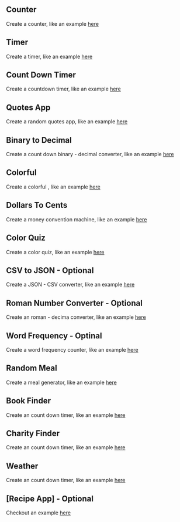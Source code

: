 ## Counter
Create a counter, like an example [here](https://prank-sonlh.netlify.app/counter/)

## Timer
Create a timer, like an example [here](https://prank-sonlh.netlify.app/timer/)

## Count Down Timer
Create a countdown timer, like an example [here](https://prank-sonlh.netlify.app/countdown-timer/)

## Quotes App
Create a random quotes app, like an example [here](https://prank-sonlh.netlify.app/quotes/)

## Binary to Decimal
Create a count down binary - decimal converter, like an example [here](https://prank-sonlh.netlify.app/binary-to-decimal/)


## Colorful
Create a colorful , like an example [here](https://prank-sonlh.netlify.app/colorful)

## Dollars To Cents
Create a money convention machine, like an example [here](https://prank-sonlh.netlify.app/https://prank-sonlh.netlify.app/timer//)
## Color Quiz
Create a color quiz, like an example [here](https://prank-sonlh.netlify.app/color-quiz)



## CSV to JSON - Optional
Create a JSON - CSV converter, like an example [here](https://prank-sonlh.netlify.app/csv-json/)

## Roman Number Converter - Optional
Create an roman - decima converter, like an example [here](https://prank-sonlh.netlify.app/roman-converter/)

## Word Frequency - Optinal
Create a word frequency counter, like an example [here](https://github.com/florinpop17/app-ideas/blob/master/Projects/1-Beginner/Word-Frequency-App.md)


## Random Meal
Create a meal generator, like an example [here](https://prank-sonlh.netlify.app/random-meal/)

## Book Finder
Create an count down timer, like an example [here](https://prank-sonlh.netlify.app/book-finder/)
## Charity Finder
Create an count down timer, like an example [here](https://prank-sonlh.netlify.app/charity-finder/)

## Weather
Create an count down timer, like an example [here](https://codepen.io/tutsplus/pen/gObLaEP)

## [Recipe App] - Optional
Checkout an example [here](https://codepen.io/eddyerburgh/full/xVeJvB)